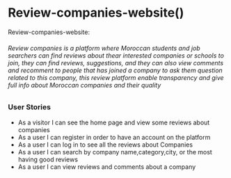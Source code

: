 # Review-companies-website()
Review-companies-website:
  
<h6>Review companies is a platform where Moroccan students and job searchers can find reviews about thear interested companies or schools to join, they can find reviews, suggestions, and they can also view comments and recomment to people that has joined a company to ask them question related to this company, this review platform enable transparency and give full info about Moroccan companies and their quality</h6>

<h3>User Stories</h3>
<ul>
  <li> As a visitor I can see the home page and view some reviews about companies</li>
  <li> As a user I can register in order to have an account on the platform</li>
  <li> As a user I can log in to see all the reviews about Companies </li>
  <li> As a user I can search by company name,category,city, or the most having good reviews</li>
  <li> As a user I can view reviews and comments about a company </li>
</ul>
